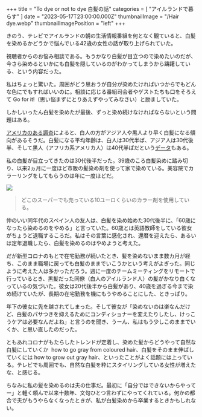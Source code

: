 +++
title = "To dye or not to dye 白髪の話"
categories = [ "アイルランドで暮らす" ]
date = "2023-05-17T23:00:00.000Z"
thumbnailImage = "/Hair dye.webp"
thumbnailImagePosition = "left"
+++


きのう、テレビでアイルランドの朝の生活情報番組を何となく観ていると、白髪を染めるかどうかで悩んでいる42歳の女性の話が取り上げられていた。

<!--more-->

視聴者からのお悩み相談である。もうかなり白髪が目立つので染めたいのだが、今さら染めるといかにも白髪を隠しているのがわかってしまうから躊躇している、という内容だった。

私はちょっと驚いた。周囲がどう思おうが自分が染めたければいつからでもどんな色にでもすればいいのに。相談に応じる番組司会者やゲストたちも口をそろえて Go for it!（思い悩まずにとりあえずやってみなさい）と励ましていた。

しかしいったん白髪を染めたが最後、ずっと染め続けなければならないという問題はある。

[アメリカのある調査]()によると、白人の方がアジア人や黒人より早く白髪になる傾向があるそうだ。白髪になる平均年齢は、白人は30代半ば、アジア人は30代後半、そして黒人（アフリカ系アメリカ人）は40代半ばだという[データ](https://jcadonline.com/hair-aging-races-ethnicities-review/)もある。

私の白髪が目立ってきたのは30代後半だった。39歳のころ白髪染めに踏み切り、以来2ヵ月に一度ほど市販の髪染め剤を使って家で染めている。美容院でカラーリングをしてもらうのは年に一度ほどだ。

![](</Hair dye.webp>)

> どこのスーパーでも売っている10ユーロくらいのカラー剤を使用している。

仲のいい同年代のスペイン人の友人は、白髪を染め始めた30代後半に、「60歳になったら染めるのをやめる」と言っていた。60歳とは英語教師をしている彼女がちょうど退職するころだ。私はその言葉に感化され、還暦を迎えたら、あるいは定年退職したら、白髪を染めるのはやめようと考えた。

だが新型コロナのもとで在宅勤務が続いたとき、髪を染めないまま数カ月が経ち、このまま職場に戻っても白髪のままでいこうかという考えがよぎった。同じように考えた人は多かっただろう。週に一度のチームミーティングをリモートで行っているとき、黒髪だった同僚（白人のアイルランド人）の髪がかなり白くなっているの気づいた。彼女は20代後半から白髪があり、40歳を過ぎる今まで染め続けていたが、長期の在宅勤務を機にもうやめることにした、ときっぱり。

年下の彼女に先を越されてしまった。そして彼女が「染めないのは楽なんだけど、白髪のパサつきを抑えるためにコンディショナーを変えたりしたし、けっこうケアは必要なんだよね」と言うのを聞き、うーん、私はもう少しこのままでいくか、と思い直したのだった。

ともあれコロナがもたらしたトレンドが定着し、染めた髪からどうやって自然な白髪にしていくか  how to go gray from coloured hair、白髪をそのまま伸ばしていくには how to grow out gray hair、といったことがよく話題には上っている。テレビでも周囲でも、自然な白髪を粋にスタイリングしている女性が増えたな、と感じる。

ちなみに私の髪を染めるのは夫の仕事だ。最初に「自分ではできないからやってー」と軽く頼んで以来十数年、文句ひとつ言わずにやってくれている。何かの都合で夫がもうやらなくなったときが、私が白髪染めから卒業するときかもしれない。
